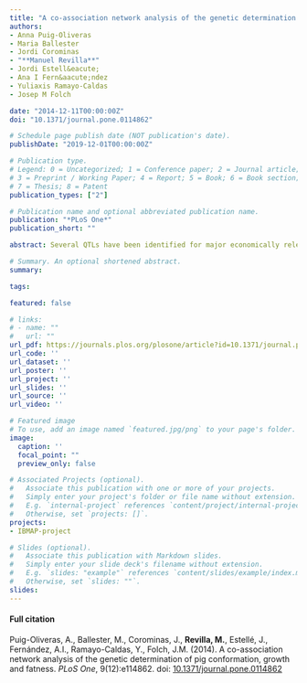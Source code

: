 ```yaml
---
title: "A co-association network analysis of the genetic determination of pig conformation, growth and fatness"
authors:
- Anna Puig-Oliveras
- Maria Ballester
- Jordi Corominas
- "**Manuel Revilla**"
- Jordi Estell&eacute;
- Ana I Fern&aacute;ndez
- Yuliaxis Ramayo-Caldas
- Josep M Folch

date: "2014-12-11T00:00:00Z"
doi: "10.1371/journal.pone.0114862"

# Schedule page publish date (NOT publication's date).
publishDate: "2019-12-01T00:00:00Z"

# Publication type.
# Legend: 0 = Uncategorized; 1 = Conference paper; 2 = Journal article;
# 3 = Preprint / Working Paper; 4 = Report; 5 = Book; 6 = Book section;
# 7 = Thesis; 8 = Patent
publication_types: ["2"]

# Publication name and optional abbreviated publication name.
publication: "*PLoS One*"
publication_short: ""

abstract: Several QTLs have been identified for major economically relevant traits in livestock, such as growth and meat quality, revealing the complex genetic architecture of these traits. The use of network approaches considering the interactions of multiple molecules and traits provides useful insights into the molecular underpinnings of complex traits. Here, a network based methodology, named Association Weight Matrix, was applied to study gene interactions and pathways affecting pig conformation, growth and fatness traits. The co-association network analysis underpinned three transcription factors, *PPAR&gamma;*, *ELF1*, and *PRDM16* involved in mesoderm tissue differentiation. Fifty-four genes in the network belonged to growth-related ontologies and 46 of them were common with a similar study for growth in cattle supporting our results. The functional analysis uncovered the lipid metabolism and the corticotrophin and gonadotrophin release hormone pathways among the most important pathways influencing these traits. Our results suggest that the genes and pathways here identified are important determining either the total body weight of the animal and the fat content. For instance, a switch in the mesoderm tissue differentiation may determinate the age-related preferred pathways being in the puberty stage those related with the miogenic and osteogenic lineages; on the contrary, in the maturity stage cells may be more prone to the adipocyte fate. Hence, our results demonstrate that an integrative genomic co-association analysis is a powerful approach for identifying new connections and interactions among genes. This work provides insights about pathways and key regulators which may be important determining the animal growth, conformation and body proportions and fatness traits. Molecular information concerning genes and pathways here described may be crucial for the improvement of genetic breeding programs applied to pork meat production.

# Summary. An optional shortened abstract.
summary: 

tags:

featured: false

# links:
# - name: ""
#   url: ""
url_pdf: https://journals.plos.org/plosone/article?id=10.1371/journal.pone.0114862
url_code: ''
url_dataset: ''
url_poster: ''
url_project: ''
url_slides: ''
url_source: ''
url_video: ''

# Featured image
# To use, add an image named `featured.jpg/png` to your page's folder. 
image:
  caption: ''
  focal_point: ""
  preview_only: false

# Associated Projects (optional).
#   Associate this publication with one or more of your projects.
#   Simply enter your project's folder or file name without extension.
#   E.g. `internal-project` references `content/project/internal-project/index.md`.
#   Otherwise, set `projects: []`.
projects: 
- IBMAP-project

# Slides (optional).
#   Associate this publication with Markdown slides.
#   Simply enter your slide deck's filename without extension.
#   E.g. `slides: "example"` references `content/slides/example/index.md`.
#   Otherwise, set `slides: ""`.
slides: 
---
```


#### Full citation ####
Puig-Oliveras, A., Ballester, M., Corominas, J., **Revilla, M.**, Estell&eacute;, J., Fern&aacute;ndez, A.I., Ramayo-Caldas, Y., Folch, J.M. (2014). A co-association network analysis of the genetic determination of pig conformation, growth and fatness. *PLoS One*, 9(12):e114862. doi: [10.1371/journal.pone.0114862](https://doi.org/10.1371/journal.pone.0114862 "10.1371/journal.pone.0114862") 
  